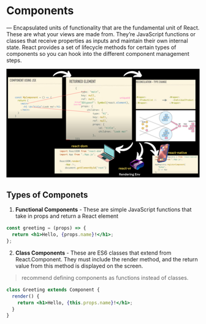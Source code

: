 # Components #

— Encapsulated units of functionality that are the fundamental unit of React. These are what your views are made from. They’re JavaScript functions or classes that receive properties as inputs and maintain their own internal state. React  provides a set of lifecycle methods for certain types of components so you can hook into the different component management steps.

![Alt Text](asset/component.png)

## Types of Componets ##

1. **Functional Components** - These are simple JavaScript functions that take in props and return a React element
```jsx
const greeting = (props) => {
  return <h1>Hello, {props.name}!</h1>;
};

```

2. **Class Components** - These are ES6 classes that extend from React.Component. They must include the render method, and the return value from this method is displayed on the screen. 
> recommend defining components as functions instead of classes.
```jsx
class Greeting extends Component {
  render() {
    return <h1>Hello, {this.props.name}!</h1>;
  }
}

```